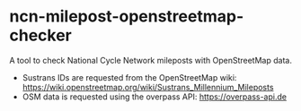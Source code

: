 # ncn-milepost-openstreetmap-checker
A tool to check National Cycle Network mileposts with OpenStreetMap data.

* Sustrans IDs are requested from the OpenStreetMap wiki: https://wiki.openstreetmap.org/wiki/Sustrans_Millennium_Mileposts
* OSM data is requested using the overpass API: https://overpass-api.de
